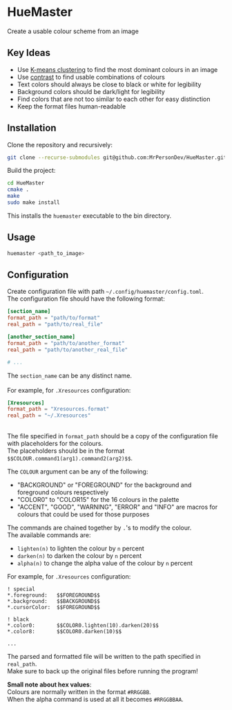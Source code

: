 # HueMaster
Create a usable colour scheme from an image

## Key Ideas
* Use [K-means clustering](https://en.wikipedia.org/wiki/K-means_clustering) to find the most dominant colours in an image
* Use [contrast](https://webaim.org/resources/contrastchecker/) to find usable combinations of colours
* Text colors should always be close to black or white for legibility
* Background colors should be dark/light for legibility
* Find colors that are not too similar to each other for easy distinction
* Keep the format files human-readable

## Installation
Clone the repository and recursively:
```bash
git clone --recurse-submodules git@github.com:MrPersonDev/HueMaster.git
```

Build the project:
```bash
cd HueMaster
cmake .
make
sudo make install
```

This installs the `huemaster` executable to the bin directory.

## Usage
```bash
huemaster <path_to_image>
```

## Configuration
Create configuration file with path `~/.config/huemaster/config.toml`.\
The configuration file should have the following format:
```toml
[section_name]
format_path = "path/to/format"
real_path = "path/to/real_file"

[another_section_name]
format_path = "path/to/another_format"
real_path = "path/to/another_real_file"

# ...
```
The `section_name` can be any distinct name.\
\
For example, for `.Xresources` configuration:
```toml
[Xresources]
format_path = "Xresources.format"
real_path = "~/.Xresources"
```
\
The file specified in `format_path` should be a copy of the configuration file with placeholders for the colours.\
The placeholders should be in the format `$$COLOUR.command1(arg1).command2(arg2)$$`.

The `COLOUR` argument can be any of the following:
* "BACKGROUND" or "FOREGROUND" for the background and foreground colours respectively
* "COLOR0" to "COLOR15" for the 16 colours in the palette
* "ACCENT", "GOOD", "WARNING", "ERROR" and "INFO" are macros for colours that could be used for those purposes

The commands are chained together by `.`'s to modify the colour.\
The available commands are:
* `lighten(n)` to lighten the colour by `n` percent
* `darken(n)` to darken the colour by `n` percent
* `alpha(n)` to change the alpha value of the colour by `n` percent

For example, for `.Xresources` configuration:
```Xresources
! special
*.foreground:   $$FOREGROUND$$
*.background:   $$BACKGROUND$$
*.cursorColor:  $$FOREGROUND$$

! black
*.color0:       $$COLOR0.lighten(10).darken(20)$$
*.color8:       $$COLOR0.darken(10)$$

...
```

The parsed and formatted file will be written to the path specified in `real_path`.\
Make sure to back up the original files before running the program!

**Small note about hex values**:\
Colours are normally written in the format `#RRGGBB`.\
When the alpha command is used at all it becomes `#RRGGBBAA`.
